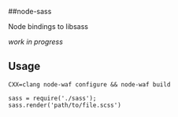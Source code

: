 ##node-sass

Node bindings to libsass

*work in progress*

## Usage

    CXX=clang node-waf configure && node-waf build

    sass = require('./sass');
    sass.render('path/to/file.scss')